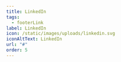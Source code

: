 ```yaml
---
title: LinkedIn
tags:
  - footerLink
label: LinkedIn
icon: /static/images/uploads/linkedin.svg
iconAltText: LinkedIn
url: "#"
order: 5
---
```

